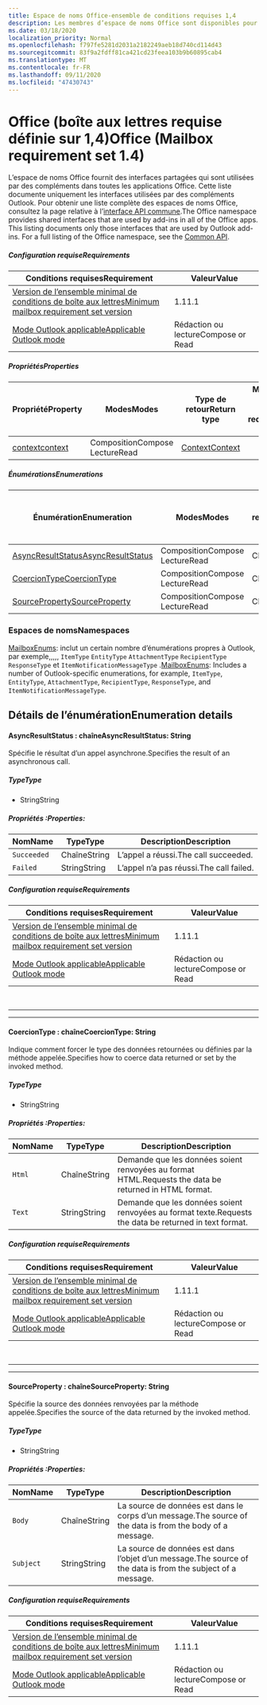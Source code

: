 ```yaml
---
title: Espace de noms Office-ensemble de conditions requises 1,4
description: Les membres d’espace de noms Office sont disponibles pour les compléments Outlook à l’aide de l’API de boîte aux lettres Set 1,4.
ms.date: 03/18/2020
localization_priority: Normal
ms.openlocfilehash: f797fe5281d2031a2182249aeb18d740cd114d43
ms.sourcegitcommit: 83f9a2fdff81ca421cd23feea103b9b60895cab4
ms.translationtype: MT
ms.contentlocale: fr-FR
ms.lasthandoff: 09/11/2020
ms.locfileid: "47430743"
---
```

# <a name="office-mailbox-requirement-set-14"></a><span data-ttu-id="a5560-103">Office (boîte aux lettres requise définie sur 1,4)</span><span class="sxs-lookup"><span data-stu-id="a5560-103">Office (Mailbox requirement set 1.4)</span></span>

<span data-ttu-id="a5560-p101">L’espace de noms Office fournit des interfaces partagées qui sont utilisées par des compléments dans toutes les applications Office. Cette liste documente uniquement les interfaces utilisées par des compléments Outlook. Pour obtenir une liste complète des espaces de noms Office, consultez la page relative à l’[interface API commune](/javascript/api/office).</span><span class="sxs-lookup"><span data-stu-id="a5560-p101">The Office namespace provides shared interfaces that are used by add-ins in all of the Office apps. This listing documents only those interfaces that are used by Outlook add-ins. For a full listing of the Office namespace, see the [Common API](/javascript/api/office).</span></span>

##### <a name="requirements"></a><span data-ttu-id="a5560-106">Configuration requise</span><span class="sxs-lookup"><span data-stu-id="a5560-106">Requirements</span></span>

|<span data-ttu-id="a5560-107">Conditions requises</span><span class="sxs-lookup"><span data-stu-id="a5560-107">Requirement</span></span>| <span data-ttu-id="a5560-108">Valeur</span><span class="sxs-lookup"><span data-stu-id="a5560-108">Value</span></span>|
|---|---|
|[<span data-ttu-id="a5560-109">Version de l’ensemble minimal de conditions de boîte aux lettres</span><span class="sxs-lookup"><span data-stu-id="a5560-109">Minimum mailbox requirement set version</span></span>](../../requirement-sets/outlook-api-requirement-sets.md)| <span data-ttu-id="a5560-110">1.1</span><span class="sxs-lookup"><span data-stu-id="a5560-110">1.1</span></span>|
|[<span data-ttu-id="a5560-111">Mode Outlook applicable</span><span class="sxs-lookup"><span data-stu-id="a5560-111">Applicable Outlook mode</span></span>](../../../outlook/outlook-add-ins-overview.md#extension-points)| <span data-ttu-id="a5560-112">Rédaction ou lecture</span><span class="sxs-lookup"><span data-stu-id="a5560-112">Compose or Read</span></span>|

##### <a name="properties"></a><span data-ttu-id="a5560-113">Propriétés</span><span class="sxs-lookup"><span data-stu-id="a5560-113">Properties</span></span>

| <span data-ttu-id="a5560-114">Propriété</span><span class="sxs-lookup"><span data-stu-id="a5560-114">Property</span></span> | <span data-ttu-id="a5560-115">Modes</span><span class="sxs-lookup"><span data-stu-id="a5560-115">Modes</span></span> | <span data-ttu-id="a5560-116">Type de retour</span><span class="sxs-lookup"><span data-stu-id="a5560-116">Return type</span></span> | <span data-ttu-id="a5560-117">Minimum</span><span class="sxs-lookup"><span data-stu-id="a5560-117">Minimum</span></span><br><span data-ttu-id="a5560-118">ensemble de conditions requises</span><span class="sxs-lookup"><span data-stu-id="a5560-118">requirement set</span></span> |
|---|---|---|:---:|
| [<span data-ttu-id="a5560-119">context</span><span class="sxs-lookup"><span data-stu-id="a5560-119">context</span></span>](office.context.md) | <span data-ttu-id="a5560-120">Composition</span><span class="sxs-lookup"><span data-stu-id="a5560-120">Compose</span></span><br><span data-ttu-id="a5560-121">Lecture</span><span class="sxs-lookup"><span data-stu-id="a5560-121">Read</span></span> | [<span data-ttu-id="a5560-122">Context</span><span class="sxs-lookup"><span data-stu-id="a5560-122">Context</span></span>](/javascript/api/office/office.context?view=outlook-js-1.4&preserve-view=true) | [<span data-ttu-id="a5560-123">1.1</span><span class="sxs-lookup"><span data-stu-id="a5560-123">1.1</span></span>](../requirement-set-1.1/outlook-requirement-set-1.1.md) |

##### <a name="enumerations"></a><span data-ttu-id="a5560-124">Énumérations</span><span class="sxs-lookup"><span data-stu-id="a5560-124">Enumerations</span></span>

| <span data-ttu-id="a5560-125">Énumération</span><span class="sxs-lookup"><span data-stu-id="a5560-125">Enumeration</span></span> | <span data-ttu-id="a5560-126">Modes</span><span class="sxs-lookup"><span data-stu-id="a5560-126">Modes</span></span> | <span data-ttu-id="a5560-127">Type de retour</span><span class="sxs-lookup"><span data-stu-id="a5560-127">Return type</span></span> | <span data-ttu-id="a5560-128">Minimum</span><span class="sxs-lookup"><span data-stu-id="a5560-128">Minimum</span></span><br><span data-ttu-id="a5560-129">ensemble de conditions requises</span><span class="sxs-lookup"><span data-stu-id="a5560-129">requirement set</span></span> |
|---|---|---|:---:|
| [<span data-ttu-id="a5560-130">AsyncResultStatus</span><span class="sxs-lookup"><span data-stu-id="a5560-130">AsyncResultStatus</span></span>](#asyncresultstatus-string) | <span data-ttu-id="a5560-131">Composition</span><span class="sxs-lookup"><span data-stu-id="a5560-131">Compose</span></span><br><span data-ttu-id="a5560-132">Lecture</span><span class="sxs-lookup"><span data-stu-id="a5560-132">Read</span></span> | <span data-ttu-id="a5560-133">Chaîne</span><span class="sxs-lookup"><span data-stu-id="a5560-133">String</span></span> | [<span data-ttu-id="a5560-134">1.1</span><span class="sxs-lookup"><span data-stu-id="a5560-134">1.1</span></span>](../requirement-set-1.1/outlook-requirement-set-1.1.md) |
| [<span data-ttu-id="a5560-135">CoercionType</span><span class="sxs-lookup"><span data-stu-id="a5560-135">CoercionType</span></span>](#coerciontype-string) | <span data-ttu-id="a5560-136">Composition</span><span class="sxs-lookup"><span data-stu-id="a5560-136">Compose</span></span><br><span data-ttu-id="a5560-137">Lecture</span><span class="sxs-lookup"><span data-stu-id="a5560-137">Read</span></span> | <span data-ttu-id="a5560-138">Chaîne</span><span class="sxs-lookup"><span data-stu-id="a5560-138">String</span></span> | [<span data-ttu-id="a5560-139">1.1</span><span class="sxs-lookup"><span data-stu-id="a5560-139">1.1</span></span>](../requirement-set-1.1/outlook-requirement-set-1.1.md) |
| [<span data-ttu-id="a5560-140">SourceProperty</span><span class="sxs-lookup"><span data-stu-id="a5560-140">SourceProperty</span></span>](#sourceproperty-string) | <span data-ttu-id="a5560-141">Composition</span><span class="sxs-lookup"><span data-stu-id="a5560-141">Compose</span></span><br><span data-ttu-id="a5560-142">Lecture</span><span class="sxs-lookup"><span data-stu-id="a5560-142">Read</span></span> | <span data-ttu-id="a5560-143">Chaîne</span><span class="sxs-lookup"><span data-stu-id="a5560-143">String</span></span> | [<span data-ttu-id="a5560-144">1.1</span><span class="sxs-lookup"><span data-stu-id="a5560-144">1.1</span></span>](../requirement-set-1.1/outlook-requirement-set-1.1.md) |

### <a name="namespaces"></a><span data-ttu-id="a5560-145">Espaces de noms</span><span class="sxs-lookup"><span data-stu-id="a5560-145">Namespaces</span></span>

<span data-ttu-id="a5560-146">[MailboxEnums](/javascript/api/outlook/office.mailboxenums.attachmentcontentformat?view=outlook-js-1.4&preserve-view=true): inclut un certain nombre d’énumérations propres à Outlook, par exemple,,,,, `ItemType` `EntityType` `AttachmentType` `RecipientType` `ResponseType` et `ItemNotificationMessageType` .</span><span class="sxs-lookup"><span data-stu-id="a5560-146">[MailboxEnums](/javascript/api/outlook/office.mailboxenums.attachmentcontentformat?view=outlook-js-1.4&preserve-view=true): Includes a number of Outlook-specific enumerations, for example, `ItemType`, `EntityType`, `AttachmentType`, `RecipientType`, `ResponseType`, and `ItemNotificationMessageType`.</span></span>

## <a name="enumeration-details"></a><span data-ttu-id="a5560-147">Détails de l’énumération</span><span class="sxs-lookup"><span data-stu-id="a5560-147">Enumeration details</span></span>

#### <a name="asyncresultstatus-string"></a><span data-ttu-id="a5560-148">AsyncResultStatus : chaîne</span><span class="sxs-lookup"><span data-stu-id="a5560-148">AsyncResultStatus: String</span></span>

<span data-ttu-id="a5560-149">Spécifie le résultat d’un appel asynchrone.</span><span class="sxs-lookup"><span data-stu-id="a5560-149">Specifies the result of an asynchronous call.</span></span>

##### <a name="type"></a><span data-ttu-id="a5560-150">Type</span><span class="sxs-lookup"><span data-stu-id="a5560-150">Type</span></span>

*   <span data-ttu-id="a5560-151">String</span><span class="sxs-lookup"><span data-stu-id="a5560-151">String</span></span>

##### <a name="properties"></a><span data-ttu-id="a5560-152">Propriétés :</span><span class="sxs-lookup"><span data-stu-id="a5560-152">Properties:</span></span>

|<span data-ttu-id="a5560-153">Nom</span><span class="sxs-lookup"><span data-stu-id="a5560-153">Name</span></span>| <span data-ttu-id="a5560-154">Type</span><span class="sxs-lookup"><span data-stu-id="a5560-154">Type</span></span>| <span data-ttu-id="a5560-155">Description</span><span class="sxs-lookup"><span data-stu-id="a5560-155">Description</span></span>|
|---|---|---|
|`Succeeded`| <span data-ttu-id="a5560-156">Chaîne</span><span class="sxs-lookup"><span data-stu-id="a5560-156">String</span></span>|<span data-ttu-id="a5560-157">L’appel a réussi.</span><span class="sxs-lookup"><span data-stu-id="a5560-157">The call succeeded.</span></span>|
|`Failed`| <span data-ttu-id="a5560-158">String</span><span class="sxs-lookup"><span data-stu-id="a5560-158">String</span></span>|<span data-ttu-id="a5560-159">L’appel n’a pas réussi.</span><span class="sxs-lookup"><span data-stu-id="a5560-159">The call failed.</span></span>|

##### <a name="requirements"></a><span data-ttu-id="a5560-160">Configuration requise</span><span class="sxs-lookup"><span data-stu-id="a5560-160">Requirements</span></span>

|<span data-ttu-id="a5560-161">Conditions requises</span><span class="sxs-lookup"><span data-stu-id="a5560-161">Requirement</span></span>| <span data-ttu-id="a5560-162">Valeur</span><span class="sxs-lookup"><span data-stu-id="a5560-162">Value</span></span>|
|---|---|
|[<span data-ttu-id="a5560-163">Version de l’ensemble minimal de conditions de boîte aux lettres</span><span class="sxs-lookup"><span data-stu-id="a5560-163">Minimum mailbox requirement set version</span></span>](../../requirement-sets/outlook-api-requirement-sets.md)| <span data-ttu-id="a5560-164">1.1</span><span class="sxs-lookup"><span data-stu-id="a5560-164">1.1</span></span>|
|[<span data-ttu-id="a5560-165">Mode Outlook applicable</span><span class="sxs-lookup"><span data-stu-id="a5560-165">Applicable Outlook mode</span></span>](../../../outlook/outlook-add-ins-overview.md#extension-points)| <span data-ttu-id="a5560-166">Rédaction ou lecture</span><span class="sxs-lookup"><span data-stu-id="a5560-166">Compose or Read</span></span>|

<br>

---
---

#### <a name="coerciontype-string"></a><span data-ttu-id="a5560-167">CoercionType : chaîne</span><span class="sxs-lookup"><span data-stu-id="a5560-167">CoercionType: String</span></span>

<span data-ttu-id="a5560-168">Indique comment forcer le type des données retournées ou définies par la méthode appelée.</span><span class="sxs-lookup"><span data-stu-id="a5560-168">Specifies how to coerce data returned or set by the invoked method.</span></span>

##### <a name="type"></a><span data-ttu-id="a5560-169">Type</span><span class="sxs-lookup"><span data-stu-id="a5560-169">Type</span></span>

*   <span data-ttu-id="a5560-170">String</span><span class="sxs-lookup"><span data-stu-id="a5560-170">String</span></span>

##### <a name="properties"></a><span data-ttu-id="a5560-171">Propriétés :</span><span class="sxs-lookup"><span data-stu-id="a5560-171">Properties:</span></span>

|<span data-ttu-id="a5560-172">Nom</span><span class="sxs-lookup"><span data-stu-id="a5560-172">Name</span></span>| <span data-ttu-id="a5560-173">Type</span><span class="sxs-lookup"><span data-stu-id="a5560-173">Type</span></span>| <span data-ttu-id="a5560-174">Description</span><span class="sxs-lookup"><span data-stu-id="a5560-174">Description</span></span>|
|---|---|---|
|`Html`| <span data-ttu-id="a5560-175">Chaîne</span><span class="sxs-lookup"><span data-stu-id="a5560-175">String</span></span>|<span data-ttu-id="a5560-176">Demande que les données soient renvoyées au format HTML.</span><span class="sxs-lookup"><span data-stu-id="a5560-176">Requests the data be returned in HTML format.</span></span>|
|`Text`| <span data-ttu-id="a5560-177">String</span><span class="sxs-lookup"><span data-stu-id="a5560-177">String</span></span>|<span data-ttu-id="a5560-178">Demande que les données soient renvoyées au format texte.</span><span class="sxs-lookup"><span data-stu-id="a5560-178">Requests the data be returned in text format.</span></span>|

##### <a name="requirements"></a><span data-ttu-id="a5560-179">Configuration requise</span><span class="sxs-lookup"><span data-stu-id="a5560-179">Requirements</span></span>

|<span data-ttu-id="a5560-180">Conditions requises</span><span class="sxs-lookup"><span data-stu-id="a5560-180">Requirement</span></span>| <span data-ttu-id="a5560-181">Valeur</span><span class="sxs-lookup"><span data-stu-id="a5560-181">Value</span></span>|
|---|---|
|[<span data-ttu-id="a5560-182">Version de l’ensemble minimal de conditions de boîte aux lettres</span><span class="sxs-lookup"><span data-stu-id="a5560-182">Minimum mailbox requirement set version</span></span>](../../requirement-sets/outlook-api-requirement-sets.md)| <span data-ttu-id="a5560-183">1.1</span><span class="sxs-lookup"><span data-stu-id="a5560-183">1.1</span></span>|
|[<span data-ttu-id="a5560-184">Mode Outlook applicable</span><span class="sxs-lookup"><span data-stu-id="a5560-184">Applicable Outlook mode</span></span>](../../../outlook/outlook-add-ins-overview.md#extension-points)| <span data-ttu-id="a5560-185">Rédaction ou lecture</span><span class="sxs-lookup"><span data-stu-id="a5560-185">Compose or Read</span></span>|

<br>

---
---

#### <a name="sourceproperty-string"></a><span data-ttu-id="a5560-186">SourceProperty : chaîne</span><span class="sxs-lookup"><span data-stu-id="a5560-186">SourceProperty: String</span></span>

<span data-ttu-id="a5560-187">Spécifie la source des données renvoyées par la méthode appelée.</span><span class="sxs-lookup"><span data-stu-id="a5560-187">Specifies the source of the data returned by the invoked method.</span></span>

##### <a name="type"></a><span data-ttu-id="a5560-188">Type</span><span class="sxs-lookup"><span data-stu-id="a5560-188">Type</span></span>

*   <span data-ttu-id="a5560-189">String</span><span class="sxs-lookup"><span data-stu-id="a5560-189">String</span></span>

##### <a name="properties"></a><span data-ttu-id="a5560-190">Propriétés :</span><span class="sxs-lookup"><span data-stu-id="a5560-190">Properties:</span></span>

|<span data-ttu-id="a5560-191">Nom</span><span class="sxs-lookup"><span data-stu-id="a5560-191">Name</span></span>| <span data-ttu-id="a5560-192">Type</span><span class="sxs-lookup"><span data-stu-id="a5560-192">Type</span></span>| <span data-ttu-id="a5560-193">Description</span><span class="sxs-lookup"><span data-stu-id="a5560-193">Description</span></span>|
|---|---|---|
|`Body`| <span data-ttu-id="a5560-194">Chaîne</span><span class="sxs-lookup"><span data-stu-id="a5560-194">String</span></span>|<span data-ttu-id="a5560-195">La source de données est dans le corps d’un message.</span><span class="sxs-lookup"><span data-stu-id="a5560-195">The source of the data is from the body of a message.</span></span>|
|`Subject`| <span data-ttu-id="a5560-196">String</span><span class="sxs-lookup"><span data-stu-id="a5560-196">String</span></span>|<span data-ttu-id="a5560-197">La source de données est dans l’objet d’un message.</span><span class="sxs-lookup"><span data-stu-id="a5560-197">The source of the data is from the subject of a message.</span></span>|

##### <a name="requirements"></a><span data-ttu-id="a5560-198">Configuration requise</span><span class="sxs-lookup"><span data-stu-id="a5560-198">Requirements</span></span>

|<span data-ttu-id="a5560-199">Conditions requises</span><span class="sxs-lookup"><span data-stu-id="a5560-199">Requirement</span></span>| <span data-ttu-id="a5560-200">Valeur</span><span class="sxs-lookup"><span data-stu-id="a5560-200">Value</span></span>|
|---|---|
|[<span data-ttu-id="a5560-201">Version de l’ensemble minimal de conditions de boîte aux lettres</span><span class="sxs-lookup"><span data-stu-id="a5560-201">Minimum mailbox requirement set version</span></span>](../../requirement-sets/outlook-api-requirement-sets.md)| <span data-ttu-id="a5560-202">1.1</span><span class="sxs-lookup"><span data-stu-id="a5560-202">1.1</span></span>|
|[<span data-ttu-id="a5560-203">Mode Outlook applicable</span><span class="sxs-lookup"><span data-stu-id="a5560-203">Applicable Outlook mode</span></span>](../../../outlook/outlook-add-ins-overview.md#extension-points)| <span data-ttu-id="a5560-204">Rédaction ou lecture</span><span class="sxs-lookup"><span data-stu-id="a5560-204">Compose or Read</span></span>|
